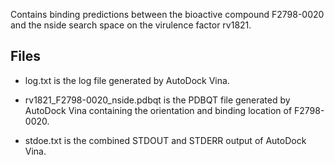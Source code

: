 Contains binding predictions between the bioactive compound F2798-0020 and the nside search space on the virulence factor rv1821.

## Files

- log.txt is the log file generated by AutoDock Vina.

- rv1821_F2798-0020_nside.pdbqt is the PDBQT file generated by AutoDock Vina containing the orientation and binding location of F2798-0020.

- stdoe.txt is the combined STDOUT and STDERR output of AutoDock Vina.

